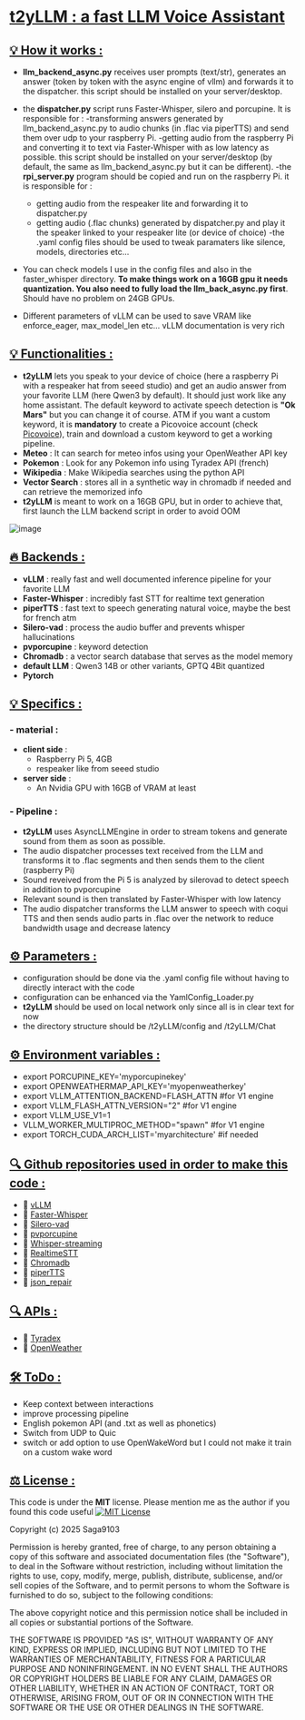 # <u>**t2yLLM : a fast LLM Voice Assistant**</u>


## <u>💡 How it works : </u>
- **llm_backend_async.py** receives user prompts (text/str), generates an answer
  (token by token with the async engine of vllm) and forwards it to the dispatcher.
  this script should be installed on your server/desktop.
- the **dispatcher.py** script runs Faster-Whisper, silero and porcupine. It is responsible for :
  -transforming answers generated by llm_backend_async.py to audio chunks (in .flac via piperTTS) and send them over udp to your
  raspberry Pi.
  -getting audio from the raspberry Pi and converting it to text via Faster-Whisper with as low latency as possible.
  this script should be installed on your server/desktop (by default, the same as llm_backend_async.py but it can be different).
-the **rpi_server.py** program should be copied and run on the raspberry Pi. it is responsible for :
  - getting audio from the respeaker lite and forwarding it to dispatcher.py
  - getting audio (.flac chunks) generated by dispatcher.py and play it the speaker linked to your respeaker lite (or device of choice)
-the .yaml config files should be used to tweak paramaters like silence, models, directories etc...

- You can check models I use in the config files and also in the faster_whisper directory. **To make things work on a 16GB gpu 
it needs quantization. You also need to fully load the llm_back_async.py first**. Should have no problem on 24GB GPUs.

- Different parameters of vLLM can be used to save VRAM like enforce_eager, max_model_len etc... vLLM documentation is very rich

## <u>💡 Functionalities :</u>

- **t2yLLM** lets you speak to your device of choice (here a raspberry Pi with a respeaker hat from seeed studio)
and get an audio answer from your favorite LLM (here Qwen3 by default).
It should just work like any home assistant. The default keyword to activate speech detection is **"Ok Mars"**
but you can change it of course. ATM if you want a custom keyword, it is **mandatory** to create a Picovoice account (check [Picovoice](https://picovoice.ai/)), train and download a custom keyword to get a working pipeline.
- **Meteo** : It can search for meteo infos using your OpenWeather API key
- **Pokemon** : Look for any Pokemon info using Tyradex API (french)
- **Wikipedia** : Make Wikipedia searches using the python API
- **Vector Search** : stores all in a synthetic way in chromadb if needed and can retrieve the memorized info
- **t2yLLM** is meant to work on a 16GB GPU, but in order to achieve that, first launch the LLM backend script in order to avoid OOM

![image](https://github.com/user-attachments/assets/36b36dc5-66e0-4327-8110-dcb8614d1798)


## <u>🔥 Backends :</u>

- **vLLM** : really fast and well documented inference pipeline for your favorite LLM
- **Faster-Whisper** : incredibly fast STT for realtime text generation
- **piperTTS** : fast text to speech generating natural voice, maybe the best for french atm
- **Silero-vad** : process the audio buffer and prevents whisper hallucinations
- **pvporcupine** : keyword detection
- **Chromadb** : a vector search database that serves as the model memory
- **default LLM** : Qwen3 14B or other variants, GPTQ 4Bit quantized
- **Pytorch**

## <u>💡 Specifics :</u>

### - material :
  - **client side** :
    - Raspberry Pi 5, 4GB
    - respeaker like from seeed studio
  - **server side** :
    - An Nvidia GPU with 16GB of VRAM at least

### - Pipeline :
  - **t2yLLM** uses AsyncLLMEngine in order to stream tokens and generate sound from them as soon as possible.
  - The audio dispatcher processes text received from the LLM and transforms it to .flac segments and then
    sends them to the client (raspberry Pi)
  - Sound reveived from the Pi 5 is analyzed by silerovad to detect speech in addition to pvporcupine
  - Relevant sound is then translated by Faster-Whisper with low latency
  - The audio dispatcher transforms the LLM answer to speech with coqui TTS and then sends audio parts in .flac
    over the network to reduce bandwidth usage and decrease latency

## <u>⚙️ Parameters :</u>

- configuration should be done via the .yaml config file without having to directly interact with the code
- configuration can be enhanced via the YamlConfig_Loader.py
- **t2yLLM** should be used on local network only since all is in clear text for now
- the directory structure should be /t2yLLM/config and /t2yLLM/Chat

## <u>⚙️ Environment variables :</u>

- export PORCUPINE_KEY='myporcupinekey'
- export OPENWEATHERMAP_API_KEY='myopenweatherkey'
- export VLLM_ATTENTION_BACKEND=FLASH_ATTN #for V1 engine
- export VLLM_FLASH_ATTN_VERSION="2"       #for V1 engine
- export VLLM_USE_V1=1
- VLLM_WORKER_MULTIPROC_METHOD="spawn" #for V1 engine
- export TORCH_CUDA_ARCH_LIST='myarchitecture' #if needed


## <u>🔍 Github repositories used in order to make this code : </u>

- 🔗 [vLLM](https://github.com/vllm-project/vllm)
- 🔗 [Faster-Whisper](https://github.com/SYSTRAN/faster-whisper)
- 🔗 [Silero-vad](https://github.com/snakers4/silero-vad)
- 🔗 [pvporcupine](https://github.com/Picovoice/porcupine)
- 🔗 [Whisper-streaming](https://github.com/ufal/whisper_streaming)
- 🔗 [RealtimeSTT](https://github.com/KoljaB/RealtimeSTT)
- 🔗 [Chromadb](https://github.com/chroma-core/chroma)
- 🔗 [piperTTS](https://github.com/rhasspy/piper)
- 🔗 [json_repair](https://github.com/mangiucugna/json_repair)

## <u>🔍 APIs :</u>

- 🔗 [Tyradex](https://tyradex.vercel.app/)
- 🔗 [OpenWeather](https://openweathermap.org/)

## <u>🛠️ ToDo : </u>

- Keep context between interactions
- improve processing pipeline
- English pokemon API (and .txt as well as phonetics)
- Switch from UDP to Quic
- switch or add option to use OpenWakeWord but I could not make it train on a custom wake word

## <u>⚖️ License :</u>

This code is under the **MIT** license. Please mention me as the author if you found this code useful
  [![MIT License](https://img.shields.io/badge/license-MIT-green)](https://opensource.org/licenses/MIT)

Copyright (c) 2025 Saga9103

Permission is hereby granted, free of charge, to any person obtaining a copy
of this software and associated documentation files (the "Software"), to deal
in the Software without restriction, including without limitation the rights
to use, copy, modify, merge, publish, distribute, sublicense, and/or sell
copies of the Software, and to permit persons to whom the Software is
furnished to do so, subject to the following conditions:

The above copyright notice and this permission notice shall be included in all
copies or substantial portions of the Software.

THE SOFTWARE IS PROVIDED "AS IS", WITHOUT WARRANTY OF ANY KIND, EXPRESS OR
IMPLIED, INCLUDING BUT NOT LIMITED TO THE WARRANTIES OF MERCHANTABILITY,
FITNESS FOR A PARTICULAR PURPOSE AND NONINFRINGEMENT. IN NO EVENT SHALL THE
AUTHORS OR COPYRIGHT HOLDERS BE LIABLE FOR ANY CLAIM, DAMAGES OR OTHER
LIABILITY, WHETHER IN AN ACTION OF CONTRACT, TORT OR OTHERWISE, ARISING FROM,
OUT OF OR IN CONNECTION WITH THE SOFTWARE OR THE USE OR OTHER DEALINGS IN THE
SOFTWARE.
